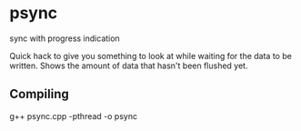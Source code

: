 # psync
sync with progress indication

Quick hack to give you something to look at while waiting for the data to be written.
Shows the amount of data that hasn't been flushed yet.


## Compiling

g++ psync.cpp -pthread -o psync
